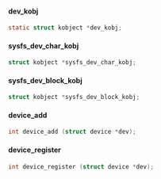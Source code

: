 #### dev_kobj

```c
static struct kobject *dev_kobj;
```

#### sysfs_dev_char_kobj

```c
struct kobject *sysfs_dev_char_kobj;
```

#### sysfs_dev_block_kobj

```c
struct kobject *sysfs_dev_block_kobj;
```

#### device_add

```c
int device_add (struct device *dev);
```

#### device_register

```c
int device_register (struct device *dev);
```